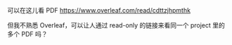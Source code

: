 
可以在这儿看 PDF 
https://www.overleaf.com/read/cdttzjhpmthk

但我不熟悉 Overleaf，可以让人通过 read-only 的链接来看同一个 project 里的多个 PDF 吗？
